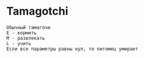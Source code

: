 # Tamagotchi
```
Обычный тамагочи
E - кормить
M - развлекать
L - учить
Если все параметры равны нул, то питомец умирает
```

